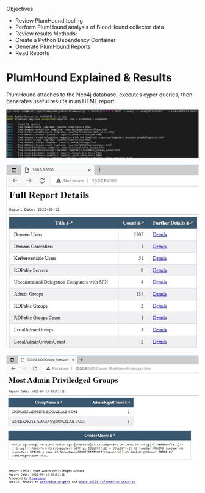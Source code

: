 Objectives:
* Review PlumHound tooling  
* Perform PlumHound analysis of BloodHound collector data  
* Review results
Methods:
* Create a Python Dependency Container  
* Generate PlumHound Reports  
* Read Reports

# PlumHound Explained & Results

PlumHound attaches to the Neo4j database, executes cyper queries, then generates useful results in an HTML report.

![](../../__attachments/Honey%20Accounts%20in%20Windows%20AD/Project%20Workspace/IMG-20231206000655893.png)

![](../../__attachments/Honey%20Accounts%20in%20Windows%20AD/Project%20Workspace/IMG-20231206000711653.png)

![](../../__attachments/Honey%20Accounts%20in%20Windows%20AD/Project%20Workspace/IMG-20231206000725584.png)

